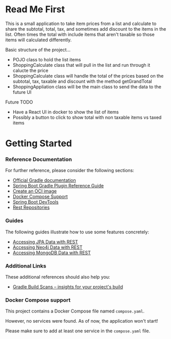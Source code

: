 # Read Me First
This is a small application to take item prices from a list and calculate to share the subtotal, total, tax, and sometimes add discount to the items in the list. Often times the total with include items that aren't taxable so those items will calculated differently. 

Basic structure of the project... 
- POJO class to hold the list items 
- ShoppingCalculate class that will pull in the list and run through it calucte the price 
- ShoppingCalculate class will handle the total of the prices based on the subtotal, tax, taxable and discount with the method getGrandTotal
- ShoppingAppliation class will be the main class to send the data to the future UI 

Future TODO 
- Have a React UI in docker to show the list of items 
- Possibly a button to click to show total with non taxable items vs taxed items 
# Getting Started

### Reference Documentation
For further reference, please consider the following sections:

* [Official Gradle documentation](https://docs.gradle.org)
* [Spring Boot Gradle Plugin Reference Guide](https://docs.spring.io/spring-boot/docs/3.1.1/gradle-plugin/reference/html/)
* [Create an OCI image](https://docs.spring.io/spring-boot/docs/3.1.1/gradle-plugin/reference/html/#build-image)
* [Docker Compose Support](https://docs.spring.io/spring-boot/docs/3.1.1/reference/htmlsingle/#features.docker-compose)
* [Spring Boot DevTools](https://docs.spring.io/spring-boot/docs/3.1.1/reference/htmlsingle/#using.devtools)
* [Rest Repositories](https://docs.spring.io/spring-boot/docs/3.1.1/reference/htmlsingle/#howto.data-access.exposing-spring-data-repositories-as-rest)

### Guides
The following guides illustrate how to use some features concretely:

* [Accessing JPA Data with REST](https://spring.io/guides/gs/accessing-data-rest/)
* [Accessing Neo4j Data with REST](https://spring.io/guides/gs/accessing-neo4j-data-rest/)
* [Accessing MongoDB Data with REST](https://spring.io/guides/gs/accessing-mongodb-data-rest/)

### Additional Links
These additional references should also help you:

* [Gradle Build Scans – insights for your project's build](https://scans.gradle.com#gradle)

### Docker Compose support
This project contains a Docker Compose file named `compose.yaml`.

However, no services were found. As of now, the application won't start!

Please make sure to add at least one service in the `compose.yaml` file.

